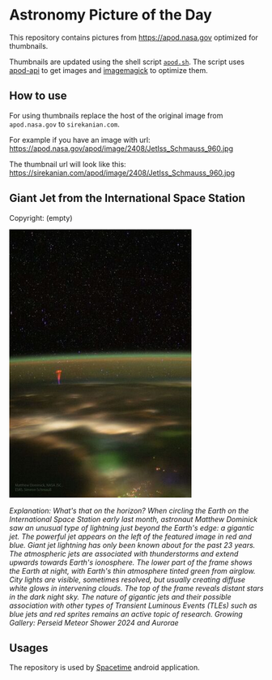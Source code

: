 # Astronomy Picture of the Day

This repository contains pictures from https://apod.nasa.gov optimized for thumbnails.

Thumbnails are updated using the shell script [`apod.sh`](apod.sh). The script
uses [apod-api](https://github.com/nasa/apod-api) to get images and [imagemagick](https://imagemagick.org) to
optimize them.

## How to use

For using thumbnails replace the host of the original image from `apod.nasa.gov` to `sirekanian.com`.

For example if you have an image with url:<br>
https://apod.nasa.gov/apod/image/2408/JetIss_Schmauss_960.jpg

The thumbnail url will look like this:<br>
https://sirekanian.com/apod/image/2408/JetIss_Schmauss_960.jpg

## Giant Jet from the International Space Station

Copyright: (empty)

[![the picture of the day][1]][2]

_Explanation: What's that on the horizon? When circling the Earth on the International Space Station early last month, astronaut Matthew Dominick saw an unusual type of lightning just beyond the Earth's edge: a gigantic jet. The powerful jet appears on the left of the featured image in red and blue. Giant jet lightning has only been known about for the past 23 years. The atmospheric jets are associated with thunderstorms and extend upwards towards Earth's ionosphere.  The lower part of the frame shows the Earth at night, with Earth's thin atmosphere tinted green from airglow. City lights are visible, sometimes resolved, but usually creating diffuse white glows in intervening clouds.  The top of the frame reveals distant stars in the dark night sky. The nature of gigantic jets and their possible association with other types of Transient Luminous Events (TLEs) such as blue jets and red sprites remains an active topic of research.   Growing Gallery: Perseid Meteor Shower 2024 and Aurorae_

## Usages

The repository is used by [Spacetime][3] android application.

[1]: image/2408/JetIss_Schmauss_960.jpg

[2]: https://apod.nasa.gov/apod/image/2408/JetIss_Schmauss_960.jpg

[3]: https://github.com/sirekanian/spacetime
